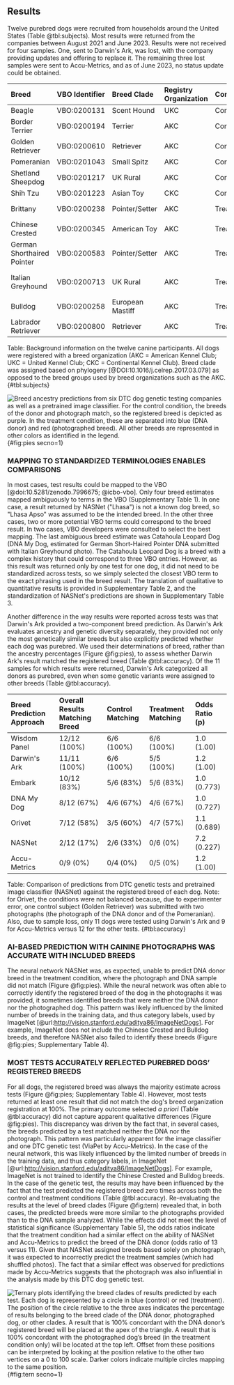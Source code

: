 ## Results

Twelve purebred dogs were recruited from households around the United States (Table @tbl:subjects).
Most results were returned from the companies between August 2021 and June 2023.
Results were not received for four samples.
One, sent to Darwin's Ark, was lost, with the company providing updates and offering to replace it.
The remaining three lost samples were sent to Accu-Metrics, and as of June 2023, no status update could be obtained.

| Breed                      | VBO Identifier   | Breed Clade      | Registry Organization   | Condition   | Photograph                 |
|:---------------------------|:-----------------|:-----------------|:------------------------|:------------|:---------------------------|
| Beagle                     | VBO:0200131      | Scent Hound      | UKC                     | Control     | Self                       |
| Border Terrier             | VBO:0200194      | Terrier          | AKC                     | Control     | Self                       |
| Golden Retriever           | VBO:0200610      | Retriever        | AKC                     | Control     | Self                       |
| Pomeranian                 | VBO:0201043      | Small Spitz      | AKC                     | Control     | Self                       |
| Shetland Sheepdog          | VBO:0201217      | UK Rural         | AKC                     | Control     | Self                       |
| Shih Tzu                   | VBO:0201223      | Asian Toy        | CKC                     | Control     | Self                       |
| Brittany                   | VBO:0200238      | Pointer/Setter   | AKC                     | Treatment   | Chinese Crested            |
| Chinese Crested            | VBO:0200345      | American Toy     | AKC                     | Treatment   | Brittany                   |
| German Shorthaired Pointer | VBO:0200583      | Pointer/Setter   | AKC                     | Treatment   | Italian Greyhound          |
| Italian Greyhound          | VBO:0200713      | UK Rural         | AKC                     | Treatment   | German Shorthaired Pointer |
| Bulldog                    | VBO:0200258      | European Mastiff | AKC                     | Treatment   | Labrador Retriever         |
| Labrador Retriever         | VBO:0200800      | Retriever        | AKC                     | Treatment   | Bulldog                    |
Table:
Background information on the twelve canine participants.
All dogs were registered with a breed organization (AKC = American Kennel Club; UKC = United Kennel Club; CKC = Continental Kennel Club).
Breed clade was assigned based on phylogeny [@DOI:10.1016/j.celrep.2017.03.079] as opposed to the breed groups used by breed organizations such as the AKC.
{#tbl:subjects}

![
Breed ancestry predictions from six DTC dog genetic testing companies as well as a pretrained image classifier.
For the control condition, the breeds of the donor and photograph match, so the registered breed is depicted as purple.
In the treatment condition, these are separated into blue (DNA donor) and red (photographed breed).
All other breeds are represented in other colors as identified in the legend.
](images/test_results.png){#fig:pies secno=1}

### MAPPING TO STANDARDIZED TERMINOLOGIES ENABLES COMPARISONS

In most cases, test results could be mapped to the VBO [@doi:10.5281/zenodo.7996675; @icbo-vbo].
Only four breed estimates mapped ambiguously to terms in the VBO (Supplementary Table 1).
In one case, a result returned by NASNet ("Lhasa") is not a known dog breed, so "Lhasa Apso" was assumed to be the intended breed.
In the other three cases, two or more potential VBO terms could correspond to the breed result.
In two cases, VBO developers were consulted to select the best mapping.
The last ambiguous breed estimate was Catahoula Leopard Dog (DNA My Dog, estimated for German Short-Haired Pointer DNA submitted with Italian Greyhound photo).
The Catahoula Leopard Dog is a breed with a complex history that could correspond to three VBO entries.
However, as this result was returned only by one test for one dog, it did not need to be standardized across tests, so we simply selected the closest VBO term to the exact phrasing used in the breed result.
The translation of qualitative to quantitative results is provided in Supplementary Table 2, and the standardization of NASNet's predictions are shown in Supplementary Table 3.

Another difference in the way results were reported across tests was that Darwin's Ark provided a two-component breed prediction.
As Darwin's Ark evaluates ancestry and genetic diversity separately, they provided not only the most genetically similar breeds but also explicitly predicted whether each dog was purebred.
We used their determinations of breed, rather than the ancestry percentages (Figure @fig:pies), to assess whether Darwin Ark's result matched the registered breed (Table @tbl:accuracy).
Of the 11 samples for which results were returned, Darwin's Ark categorized all donors as purebred, even when some genetic variants were assigned to other breeds (Table @tbl:accuracy).

| Breed Prediction Approach   | Overall Results Matching Breed   | Control Matching   | Treatment Matching   | Odds Ratio (p)   |
|:----------------------------|:---------------------------------|:-------------------|:---------------------|:-----------------|
| Wisdom Panel                | 12/12 (100%)                     | 6/6 (100%)         | 6/6 (100%)           | 1.0 (1.00)       |
| Darwin's Ark                | 11/11 (100%)                     | 6/6 (100%)         | 5/5 (100%)           | 1.2 (1.00)       |
| Embark                      | 10/12 (83%)                      | 5/6 (83%)          | 5/6 (83%)            | 1.0 (0.773)      |
| DNA My Dog                  | 8/12 (67%)                       | 4/6 (67%)          | 4/6 (67%)            | 1.0 (0.727)      |
| Orivet                      | 7/12 (58%)                       | 3/5 (60%)          | 4/7 (57%)            | 1.1 (0.689)      |
| NASNet                      | 2/12 (17%)                       | 2/6 (33%)          | 0/6 (0%)             | 7.2 (0.227)      |
| Accu-Metrics                | 0/9 (0%)                         | 0/4 (0%)           | 0/5 (0%)             | 1.2 (1.00)       |
Table:
Comparison of predictions from DTC genetic tests and pretrained image classifier (NASNet) against the registered breed of each dog.
Note: for Orivet, the conditions were not balanced because, due to experimenter error, one control subject (Golden Retriever) was submitted with two photographs (the photograph of the DNA donor and of the Pomeranian).
Also, due to sample loss, only 11 dogs were tested using Darwin's Ark and 9 for Accu-Metrics versus 12 for the other tests.
{#tbl:accuracy}

### AI-BASED PREDICTION WITH CAININE PHOTOGRAPHS WAS ACCURATE WITH INCLUDED BREEDS

The neural network NASNet was, as expected, unable to predict DNA donor breed in the treatment condition, where the photograph and DNA sample did not match (Figure @fig:pies).
While the neural network was often able to correctly identify the registered breed of the dog in the photographs it was provided, it sometimes identified breeds that were neither the DNA donor nor the photographed dog.
This pattern was likely influenced by the limited number of breeds in the training data, and thus category labels, used by ImageNet [@url:http://vision.stanford.edu/aditya86/ImageNetDogs].
For example, ImageNet does not include the Chinese Crested and Bulldog breeds, and therefore NASNet also failed to identify these breeds (Figure @fig:pies; Supplementary Table 4).

### MOST TESTS ACCURATELY REFLECTED PUREBRED DOGS’ REGISTERED BREEDS

For all dogs, the registered breed was always the majority estimate across tests (Figure @fig:pies; Supplementary Table 4).
However, most tests returned at least one result that did not match the dog's breed organization registration at 100%.
The primary outcome selected *a priori* (Table @tbl:accuracy) did not capture apparent qualitative differences (Figure @fig:pies).
This discrepancy was driven by the fact that, in several cases, the breeds predicted by a test matched neither the DNA nor the photograph.
This pattern was particularly apparent for the image classifier and one DTC genetic test (ViaPet by Accu-Metrics).
In the case of the neural network, this was likely influenced by the limited number of breeds in the training data, and thus category labels, in ImageNet [@url:http://vision.stanford.edu/aditya86/ImageNetDogs].
For example, ImageNet is not trained to identify the Chinese Crested and Bulldog breeds.
In the case of the genetic test, the results may have been influenced by the fact that the test predicted the registered breed zero times across both the control and treatment conditions (Table @tbl:accuracy).
Re-evaluating the results at the level of breed clades (Figure @fig:tern) revealed that, in both cases, the predicted breeds were more similar to the photographs provided than to the DNA sample analyzed.
While the effects did not meet the level of statistical significance (Supplementary Table 5), the odds ratios indicate that the treatment condition had a similar effect on the ability of NASNet and Accu-Metrics to predict the breed of the DNA donor (odds ratio of 13 versus 11).
Given that NASNet assigned breeds based solely on photograph, it was expected to incorrectly predict the treatment samples (which had shuffled photos).
The fact that a similar effect was observed for predictions made by Accu-Metrics suggests that the photograph was also influential in the analysis made by this DTC dog genetic test.

![
Ternary plots identifying the breed clades of results predicted by each test.
Each dog is represented by a circle in blue (control) or red (treatment).
The position of the circle relative to the three axes indicates the percentage of results belonging to the breed clade of the DNA donor, photographed dog, or other clades.
A result that is 100% concordant with the DNA donor’s registered breed will be placed at the apex of the triangle.
A result that is 100% concordant with the photographed dog’s breed (in the treatment condition only) will be located at the top left.
Offset from these positions can be interpreted by looking at the position relative to the other two vertices on a 0 to 100 scale.
Darker colors indicate multiple circles mapping to the same position.
](images/ternary.png){#fig:tern secno=1} 
